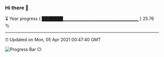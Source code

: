 ### Hi there 👋

⏳ Year progress { ███████▁▁▁▁▁▁▁▁▁▁▁▁▁▁▁▁▁▁▁▁▁▁▁ } 25.76 %

---

⏰ Updated on Mon, 05 Apr 2021 00:47:40 GMT

![Progress Bar CI](https://github.com/liununu/liununu/workflows/Progress%20Bar%20CI/badge.svg)
